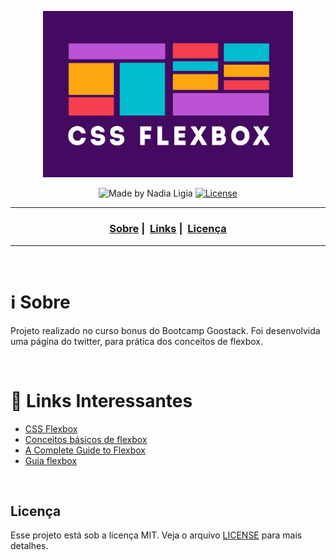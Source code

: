 <p align="center">
  <img src="images/flexbox-css.jpg" width="400">
</p>

<p align="center">
  <img alt="Made by Nadia Ligia" src="https://img.shields.io/badge/made%20by-Nadia%20Ligia-informational">
  
  <a href="license.md">
  <img alt="License" src="https://img.shields.io/badge/License-MIT-informational">
  </a>
</p>

___

<h3 align="center">
  <a href="#information_source-sobre">Sobre</a>&nbsp;|&nbsp;
  <a href="#book-links-interessantes">Links</a>&nbsp;|&nbsp;
  <a href="#licença">Licença</a>
</h3>

___

<br>

# :information_source: Sobre

Projeto realizado no curso bonus do Bootcamp Goostack. Foi desenvolvida uma página do twitter, para prática dos conceitos de flexbox.

<br>

# :book: Links Interessantes

- [CSS Flexbox](https://www.w3schools.com/css/css3_flexbox.asp)
- [Conceitos básicos de flexbox](https://developer.mozilla.org/pt-BR/docs/Web/CSS/CSS_Flexible_Box_Layout/Conceitos_Basicos_do_Flexbox)
- [A Complete Guide to Flexbox](https://css-tricks.com/snippets/css/a-guide-to-flexbox/)
- [Guia flexbox](https://origamid.com/projetos/flexbox-guia-completo/)


<br>

## Licença 

Esse projeto está sob a licença MIT. Veja o arquivo [LICENSE](LICENSE) para mais detalhes.